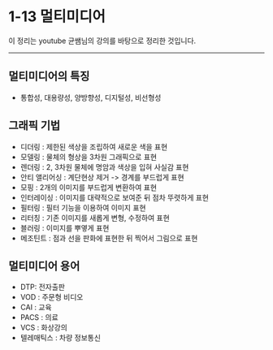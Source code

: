 # 1-13 멀티미디어

이 정리는 youtube 균쌤님의 강의를 바탕으로 정리한 것입니다.
___

## 멀티미디어의 특징
* 통합성, 대용량성, 양방향성, 디지털성, 비선형성

## 그래픽 기법
- 디더링 : 제한된 색상을 조립하여 새로운 색을 표현
- 모델링 : 물체의 형상을 3차원 그래픽으로 표현
- 렌더링 : 2, 3차원 물체에 명암과 색상을 입혀 사실감 표현
- 안티 앨리어싱 : 계단현상 제거 -> 경계를 부드럽게 표현
- 모핑 : 2개의 이미지를 부드럽게 변환하여 표현
- 인터레이싱 : 이미지를 대략적으로 보여준 뒤 점차 뚜렷하게 표현
- 필터링 : 필터 기능을 이용하여 이미지 표현
- 리터칭 : 기존 이미지를 새롭게 변형, 수정하여 표현
- 블러링 : 이미지를 뿌옇게 표현
- 메조틴트 : 점과 선을 판화에 표현한 뒤 찍어서 그림으로 표현

## 멀티미디어 용어
- DTP: 전자출판
- VOD : 주문형 비디오
- CAI : 교육
- PACS : 의료
- VCS : 화상강의
- 텔레매틱스 : 차량 정보통신